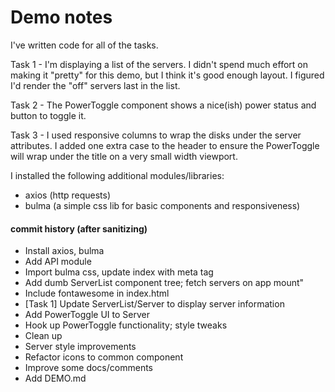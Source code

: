 # Demo notes

I've written code for all of the tasks.

Task 1 - I'm displaying a list of the servers. I didn't spend much effort on making it "pretty" for this demo, but I think it's good enough layout. I figured I'd render the "off" servers last in the list.

Task 2 - The PowerToggle component shows a nice(ish) power status and button to toggle it.

Task 3 - I used responsive columns to wrap the disks under the server attributes. I added one extra case to the header to ensure the PowerToggle will wrap under the title on a very small width viewport.


I installed the following additional modules/libraries:
- axios (http requests)
- bulma (a simple css lib for basic components and responsiveness)


#### commit history (after sanitizing)

- Install axios, bulma
- Add API module
- Import bulma css, update index with meta tag
- Add dumb ServerList component tree; fetch servers on app mount"
- Include fontawesome in index.html
- [Task 1] Update ServerList/Server to display server information
- Add PowerToggle UI to Server
- Hook up PowerToggle functionality; style tweaks
- Clean up
- Server style improvements
- Refactor icons to common component
- Improve some docs/comments
- Add DEMO.md

